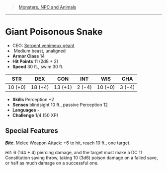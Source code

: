 ﻿---
!MonsterVO
Type: beast
Size: Medium
Alignment: unaligned
ArmorClass: 14
HitPoints: 11 (2d8 + 2)
Speed: 30 ft., swim 30 ft.
Strength: 10 (+0)
Dexterity: 18 (+4)
Constitution: 13 (+1)
Intelligence: ' 2 (-4)'
Wisdom: 10 (+0)
Charisma: ' 3 (-4)'
Skills: Perception +2
Senses: blindsight 10 ft., passive Perception 12
Languages: '-'
Challenge: 1/4 (50 XP)
Id: monsters_vo.md#giant-poisonous-snake
ParentLink: monsters_vo.md#monsters-npc-and-animals
Name: Giant Poisonous Snake
ParentName: Monsters, NPC and Animals
NameLevel: 1
AltName: '[Serpent venimeux géant](hd_monsters_serpent_venimeux_geant.md)'
---
> [Monsters, NPC and Animals](srd_monsters.md)

---

# Giant Poisonous Snake

- CEO: [Serpent venimeux géant](hd_monsters_serpent_venimeux_geant.md)
-  Medium beast, unaligned
- **Armor Class** 14
- **Hit Points** 11 (2d8 + 2)
- **Speed** 30 ft., swim 30 ft.

|STR|DEX|CON|INT|WIS|CHA|
|---|---|---|---|---|---|
|10 (+0)|18 (+4)|13 (+1)| 2 (-4)|10 (+0)| 3 (-4)|

- **Skills** Perception +2
- **Senses** blindsight 10 ft., passive Perception 12
- **Languages** -
- **Challenge** 1/4 (50 XP)

## Special Features

**_Bite_**. Melee Weapon Attack: +6 to hit, reach 10 ft., one target.

_Hit_: 6 (1d4 + 4) piercing damage, and the target must make a DC 11 Constitution saving throw, taking 10 (3d6) poison damage on a failed save, or half as much damage on a successful one.

